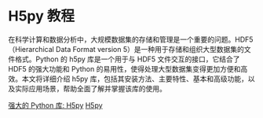 # H5py 教程

<show-structure depth="3"/>

在科学计算和数据分析中，大规模数据集的存储和管理是一个重要的问题。HDF5（Hierarchical Data Format version 5）是一种用于存储和组织大型数据集的文件格式。Python 的 h5py 库是一个用于与 HDF5 文件交互的接口，它结合了 HDF5 的强大功能和 Python 的易用性，使得处理大型数据集变得更加方便和高效。本文将详细介绍 h5py 库，包括其安装方法、主要特性、基本和高级功能，以及实际应用场景，帮助全面了解并掌握该库的使用。



<seealso>
<category ref="ref_docs">
    <a href="https://mp.weixin.qq.com/s/raqO4Sn46xQ66s36bbOG0w">强大的 Python 库: H5py</a>
</category>
<category ref="ref_github">
    <a href="https://github.com/h5py/h5py">H5py</a>
</category>
<category ref="ref_issues">
</category>
<category ref="ref_hf">
</category>
<category ref="ref_ms">
</category>
</seealso>


